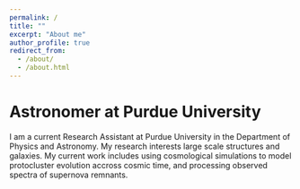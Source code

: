 ```yaml
---
permalink: /
title: ""
excerpt: "About me"
author_profile: true
redirect_from: 
  - /about/
  - /about.html
---
```


Astronomer at Purdue University
======

I am a current Research Assistant at Purdue University in the Department of Physics and Astronomy. My research interests large scale structures and galaxies. My current work includes using cosmological simulations to model protocluster evolution accross cosmic time, and processing observed spectra of supernova remnants.
